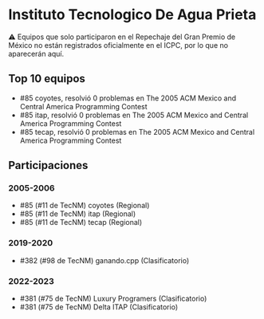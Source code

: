 # Instituto Tecnologico De Agua Prieta

:warning: Equipos que solo participaron en el Repechaje del Gran Premio de México no están registrados oficialmente en el ICPC, por lo que no aparecerán aquí.

## Top 10 equipos

- #85 coyotes, resolvió 0 problemas en The 2005 ACM Mexico and Central America Programming Contest
- #85 itap, resolvió 0 problemas en The 2005 ACM Mexico and Central America Programming Contest
- #85 tecap, resolvió 0 problemas en The 2005 ACM Mexico and Central America Programming Contest

## Participaciones

### 2005-2006

- #85 (#11 de TecNM) coyotes (Regional)
- #85 (#11 de TecNM) itap (Regional)
- #85 (#11 de TecNM) tecap (Regional)

### 2019-2020

- #382 (#98 de TecNM) ganando.cpp (Clasificatorio)

### 2022-2023

- #381 (#75 de TecNM) Luxury Programers  (Clasificatorio)
- #381 (#75 de TecNM) Delta ITAP (Clasificatorio)



